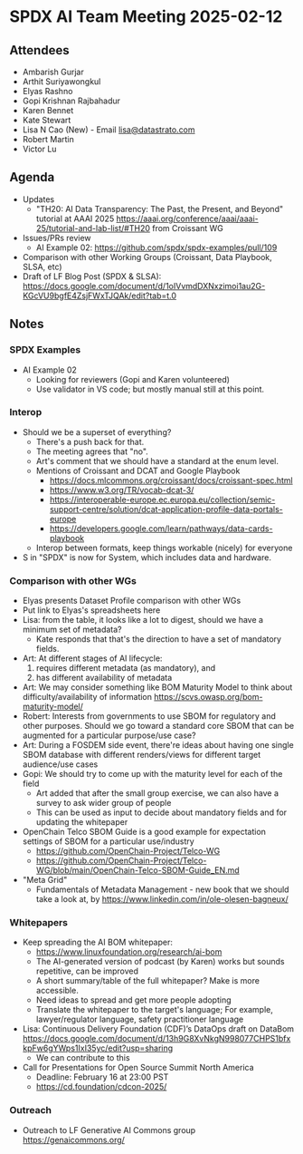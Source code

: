 # SPDX AI Team Meeting 2025-02-12

## Attendees

- Ambarish Gurjar
- Arthit Suriyawongkul
- Elyas Rashno
- Gopi Krishnan Rajbahadur
- Karen Bennet
- Kate Stewart
- Lisa N Cao (New) - Email <lisa@datastrato.com>
- Robert Martin
- Victor Lu

## Agenda

- Updates
  - "TH20: AI Data Transparency: The Past, the Present, and Beyond" tutorial at AAAI 2025
    <https://aaai.org/conference/aaai/aaai-25/tutorial-and-lab-list/#TH20>
    from Croissant WG
- Issues/PRs review
  - AI Example 02: <https://github.com/spdx/spdx-examples/pull/109>
- Comparison with other Working Groups (Croissant, Data Playbook, SLSA, etc)
- Draft of LF Blog Post (SPDX & SLSA):
  <https://docs.google.com/document/d/1oIVvmdDXNxzimoi1au2G-KGcVU9bgfE4ZsjFWxTJQAk/edit?tab=t.0>

## Notes

### SPDX Examples

- AI Example 02
  - Looking for reviewers (Gopi and Karen volunteered)
  - Use validator in VS code; but mostly manual still at this point.

### Interop

- Should we be a superset of everything?
  - There's a push back for that.
  - The meeting agrees that "no".
  - Art's comment that we should have a standard at the enum level.
  - Mentions of Croissant and DCAT and Google Playbook
    - <https://docs.mlcommons.org/croissant/docs/croissant-spec.html>
    - <https://www.w3.org/TR/vocab-dcat-3/>
    - <https://interoperable-europe.ec.europa.eu/collection/semic-support-centre/solution/dcat-application-profile-data-portals-europe>
    - <https://developers.google.com/learn/pathways/data-cards-playbook>
  - Interop between formats, keep things workable (nicely) for everyone
- S in "SPDX" is now for System, which includes data and hardware.

### Comparison with other WGs

- Elyas presents Dataset Profile comparison with other WGs
- Put link to Elyas's spreadsheets here
- Lisa: from the table, it looks like a lot to digest,
  should we have a minimum set of metadata?
  - Kate responds that that's the direction to have a set of mandatory fields.
- Art: At different stages of AI lifecycle:
  1) requires different metadata (as mandatory), and
  2) has different availability of metadata
- Art: We may consider something like BOM Maturity Model to think about
  difficulty/availability of information
  <https://scvs.owasp.org/bom-maturity-model/>
- Robert: Interests from governments to use SBOM for regulatory and other purposes.
  Should we go toward a standard core SBOM that can be augmented for a particular purpose/use case?
- Art: During a FOSDEM side event, there're ideas about having one single SBOM
  database with different renders/views for different target audience/use cases
- Gopi: We should try to come up with the maturity level for each of the field
  - Art added that after the small group exercise, we can also have a survey to ask wider group of people
  - This can be used as input to decide about mandatory fields and for updating the whitepaper
- OpenChain Telco SBOM Guide is a good example for expectation settings of SBOM for a particular use/industry
  - <https://github.com/OpenChain-Project/Telco-WG>
  - <https://github.com/OpenChain-Project/Telco-WG/blob/main/OpenChain-Telco-SBOM-Guide_EN.md>
- "Meta Grid"
  - Fundamentals of Metadata Management - new book that we should take a look at,
    by <https://www.linkedin.com/in/ole-olesen-bagneux/>

### Whitepapers

- Keep spreading the AI BOM whitepaper:
  - <https://www.linuxfoundation.org/research/ai-bom>
  - The AI-generated version of podcast (by Karen) works but sounds repetitive, can be improved
  - A short summary/table of the full whitepaper? Make is more accessible.
  - Need ideas to spread and get more people adopting
  - Translate the whitepaper to the target's language;
    For example, lawyer/regulator language, safety practitioner language
- Lisa: Continuous Delivery Foundation (CDF)’s DataOps draft on DataBom
  <https://docs.google.com/document/d/13h9G8XvNkgN998077CHPS1bfxkpFw6gYWps1IxI35yc/edit?usp=sharing>
  - We can contribute to this
- Call for Presentations for Open Source Summit North America
  - Deadline: February 16 at 23:00 PST
  - <https://cd.foundation/cdcon-2025/>

### Outreach

- Outreach to LF Generative AI Commons group <https://genaicommons.org/>
